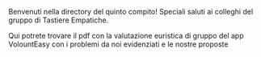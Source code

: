 Benvenuti nella directory del quinto compito! Speciali saluti ai colleghi del gruppo di Tastiere Empatiche.

Qui potrete trovare il pdf con la valutazione euristica di gruppo del app VolountEasy con i problemi da noi evidenziati e le nostre proposte
